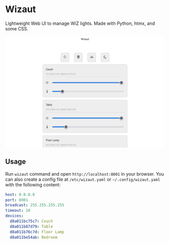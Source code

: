# Wizaut

Lightweight Web UI to manage WiZ lights. Made with Python, htmx, and some CSS.

![Wizaut interface screenshot](screenshot.png)

## Usage

Run `wizaut` command and open `http://localhost:8001` in your browser. You can also create a config file at `/etc/wizaut.yaml` or `~/.config/wizaut.yaml` with the following content:

```yaml
host: 0.0.0.0
port: 8001
broadcast: 255.255.255.255
timeout: 10
devices:
  d8a011bc75c7: Couch
  d8a011b87d79: Table
  d8a011b76c7d: Floor Lamp
  d8a011be54ab: Bedroom
```
